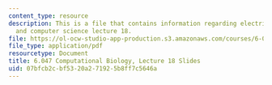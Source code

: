 ```yaml
---
content_type: resource
description: This is a file that contains information regarding electrical engineering
  and computer science lecture 18.
file: https://ol-ocw-studio-app-production.s3.amazonaws.com/courses/6-047-computational-biology-fall-2015/07bfcb2cbf5320a271925b8ff7c5646a_MIT6_047F15_Lecture18.pdf
file_type: application/pdf
resourcetype: Document
title: 6.047 Computational Biology, Lecture 18 Slides
uid: 07bfcb2c-bf53-20a2-7192-5b8ff7c5646a
---
```

